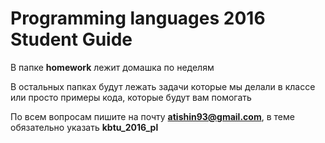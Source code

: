 # Programming languages 2016 Student Guide

В папке **homework** лежит домашка по неделям

В остальных папках будут лежать задачи которые мы делали в классе или просто примеры кода, которые будут вам помогать

По всем вопросам пишите на почту **atishin93@gmail.com**, в теме обязательно указать **kbtu_2016_pl**

